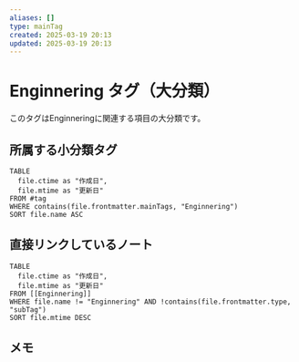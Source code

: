 ```yaml
---
aliases: []
type: mainTag
created: 2025-03-19 20:13
updated: 2025-03-19 20:13
---
```


# Enginnering タグ（大分類）

このタグはEnginneringに関連する項目の大分類です。

## 所属する小分類タグ

```dataview
TABLE 
  file.ctime as "作成日", 
  file.mtime as "更新日"
FROM #tag
WHERE contains(file.frontmatter.mainTags, "Enginnering")
SORT file.name ASC
```

## 直接リンクしているノート

```dataview
TABLE 
  file.ctime as "作成日", 
  file.mtime as "更新日"
FROM [[Enginnering]] 
WHERE file.name != "Enginnering" AND !contains(file.frontmatter.type, "subTag")
SORT file.mtime DESC
```

## メモ